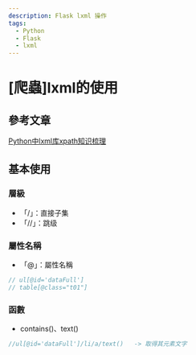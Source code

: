 ```yaml
---
description: Flask lxml 操作
tags:
  - Python
  - Flask
  - lxml
---
```


# [爬蟲]lxml的使用

## 參考文章
[Python中lxml库xpath知识梳理](https://zhuanlan.zhihu.com/p/440283187)

## 基本使用

### 層級
* 「/」：直接子集
* 「//」：跳级

### 屬性名稱
* 「@」：屬性名稱
```js
// ul[@id='dataFull']
// table[@class="t01"]
```

### 函數
* contains()、text()
```js
//ul[@id='dataFull']/li/a/text()   -> 取得其元素文字
```


